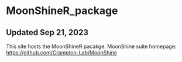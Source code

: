 # MoonShineR_package
## Updated Sep 21, 2023
This site hosts the MoonShineR pacakge.
MoonShine suite homepage: https://github.com/Crampton-Lab/MoonShine
